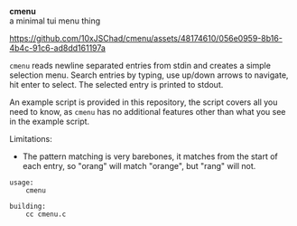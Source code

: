 **cmenu** 
<br> a minimal tui menu thing

https://github.com/10xJSChad/cmenu/assets/48174610/056e0959-8b16-4b4c-91c6-ad8dd161197a


```cmenu``` reads newline separated entries from stdin and creates a simple selection menu. Search entries by typing, use up/down arrows to navigate, hit enter to select.
The selected entry is printed to stdout.

An example script is provided in this repository, the script covers all you need to know, as ```cmenu``` has no additional features other than what you see in the example script.

Limitations:
* The pattern matching is very barebones, it matches from the start of each entry, so "orang" will match "orange", but "rang" will not.

```
usage:
    cmenu

building:
    cc cmenu.c
```
